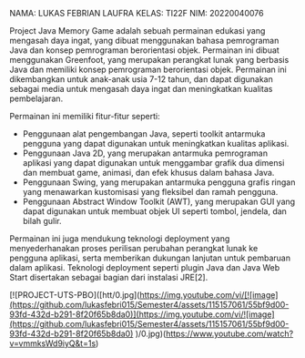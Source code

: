NAMA: LUKAS FEBRIAN LAUFRA
KELAS: TI22F
NIM: 20220040076

Project Java Memory Game adalah sebuah permainan edukasi yang mengasah daya ingat, yang dibuat menggunakan bahasa pemrograman Java dan konsep pemrograman berorientasi objek. Permainan ini dibuat menggunakan Greenfoot, yang merupakan perangkat lunak yang berbasis Java dan memiliki konsep pemrograman berorientasi objek. Permainan ini dikembangkan untuk anak-anak usia 7-12 tahun, dan dapat digunakan sebagai media untuk mengasah daya ingat dan meningkatkan kualitas pembelajaran.

Permainan ini memiliki fitur-fitur seperti:

- Penggunaan alat pengembangan Java, seperti toolkit antarmuka pengguna yang dapat digunakan untuk meningkatkan kualitas aplikasi.
- Penggunaan Java 2D, yang merupakan antarmuka pemrograman aplikasi yang dapat digunakan untuk menggambar grafik dua dimensi dan membuat game, animasi, dan efek khusus dalam bahasa Java.
- Penggunaan Swing, yang merupakan antarmuka pengguna grafis ringan yang menawarkan kustomisasi yang fleksibel dan ramah pengguna.
- Penggunaan Abstract Window Toolkit (AWT), yang merupakan GUI yang dapat digunakan untuk membuat objek UI seperti tombol, jendela, dan bilah gulir.

Permainan ini juga mendukung teknologi deployment yang menyederhanakan proses perilisan perubahan perangkat lunak ke pengguna aplikasi, serta memberikan dukungan lanjutan untuk pembaruan dalam aplikasi. Teknologi deployment seperti plugin Java dan Java Web Start disertakan sebagai bagian dari instalasi JRE[2].

[![PROJECT-UTS-PBO]([htt/0.jpg](https://img.youtube.com/vi/[![image](https://github.com/lukasfebri015/Semester4/assets/115157061/55bf9d00-93fd-432d-b291-8f20f65b8da0)](https://img.youtube.com/vi/![image](https://github.com/lukasfebri015/Semester4/assets/115157061/55bf9d00-93fd-432d-b291-8f20f65b8da0)
)/0.jpg)(https://www.youtube.com/watch?v=vmmksWd9iyQ&t=1s)
